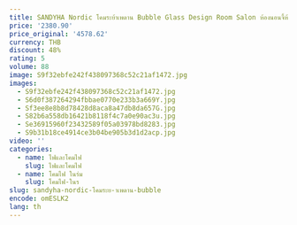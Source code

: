 ```yaml
---
title: SANDYHA Nordic โคมระย้าเพดาน Bubble Glass Design Room Salon ห้องนอนจี้ห้องนั่งเล่นตกแต่งแสงในร่ม
price: '2380.90'
price_original: '4578.62'
currency: THB
discount: 48%
rating: 5
volume: 88
image: S9f32ebfe242f438097368c52c21af1472.jpg
images:
  - S9f32ebfe242f438097368c52c21af1472.jpg
  - S6d0f387264294fbbae0770e233b3a669Y.jpg
  - Sf3ee8e8b8d78428d8aca8a47db8da657G.jpg
  - S82b6a558db16421b8118f4c7a0e90ac3u.jpg
  - Se36915960f23432589f05a03978bd8283.jpg
  - S9b31b18ce4914ce3b04be905b3d1d2acp.jpg
video: ''
categories:
  - name: ไฟและโคมไฟ
    slug: ไฟและโคมไฟ
  - name: โคมไฟ ในร่ม
    slug: โคมไฟ-ในร
slug: sandyha-nordic-โคมระย-าเพดาน-bubble
encode: omESLK2
lang: th
---
```

  